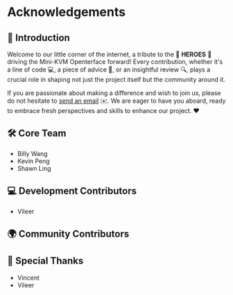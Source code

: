 # Acknowledgements

## 🚀 Introduction
Welcome to our little corner of the internet, a tribute to the 🦸 **HEROES** 🌟 driving the Mini-KVM Openterface forward! Every contribution, whether it's a line of code 💻, a piece of advice 📝, or an insightful review 🔍, plays a crucial role in shaping not just the project itself but the community around it.

If you are passionate about making a difference and wish to join us, please do not hesitate to [send an email](mailto:techxartisan@gmail.com) ✉️. We are eager to have you aboard, ready to embrace fresh perspectives and skills to enhance our project. ❤️

## 🛠 Core Team

- Billy Wang
- Kevin Peng
- Shawn Ling

## 💻 Development Contributors

- Vileer

## 🌍 Community Contributors

## 🌟 Special Thanks

- Vincent
- Vileer
